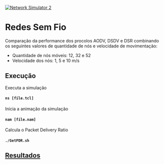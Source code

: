 [![Network Simulator 2](https://img.shields.io/badge/simulator-ns2-lightgrey.svg)](https://www.isi.edu/nsnam/ns/)

# Redes Sem Fio

Comparação da performance dos procolos AODV, DSDV e DSR combinando os seguintes valores de quantidade de nós e velocidade de movimentação:
  - Quantidade de nós móveis: 12, 32 e 52
  - Velocidade dos nós: 1, 5 e 10 m/s

## Execução

Executa a simulação
#### `ns [file.tcl]` 

Inicia a animação da simulação
#### `nam [file.nam]`

Calcula o Packet Delivery Ratio
#### `./GetPDR.sh`

## [Resultados](https://drive.google.com/open?id=15M8Nw0NNQo_QkGGBZwIR59y31JxTHVc4pggoxZLfHZA)
